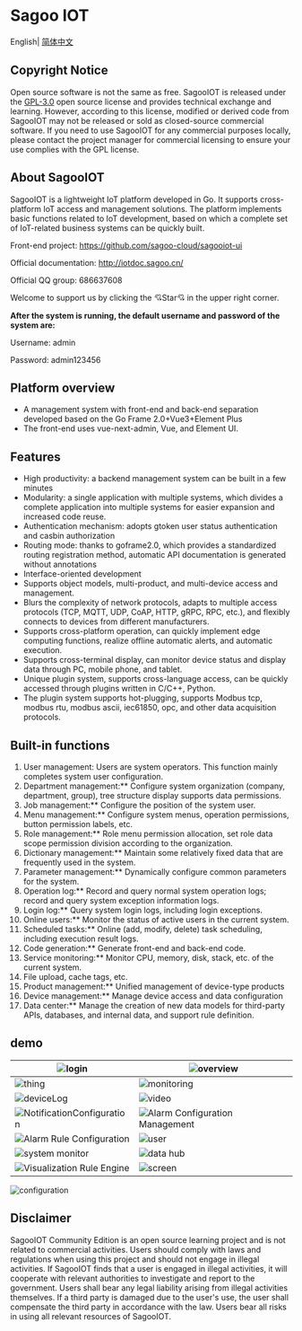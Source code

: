 Sagoo IOT
========

English| [简体中文](README.zh-CN.md)

## Copyright Notice

Open source software is not the same as free. SagooIOT is released under the [GPL-3.0](LICENSE) open source license and provides technical exchange and learning. However, according to this license, modified or derived code from SagooIOT may not be released or sold as closed-source commercial software. If you need to use SagooIOT for any commercial purposes locally, please contact the project manager for commercial licensing to ensure your use complies with the GPL license.

## About SagooIOT

SagooIOT is a lightweight IoT platform developed in Go. It supports cross-platform IoT access and management solutions. The platform implements basic functions related to IoT development, based on which a complete set of IoT-related business systems can be quickly built.

Front-end project: https://github.com/sagoo-cloud/sagooiot-ui

Official documentation: http://iotdoc.sagoo.cn/

Official QQ group: 686637608

Welcome to support us by clicking the 💘Star💘 in the upper right corner.

**After the system is running, the default username and password of the system are:**

Username: admin

Password: admin123456

## Platform overview

* A management system with front-end and back-end separation developed based on the Go Frame 2.0+Vue3+Element Plus
* The front-end uses vue-next-admin, Vue, and Element UI.

## Features

* High productivity: a backend management system can be built in a few minutes
* Modularity: a single application with multiple systems, which divides a complete application into multiple systems for easier expansion and increased code reuse.
* Authentication mechanism: adopts gtoken user status authentication and casbin authorization
* Routing mode: thanks to goframe2.0, which provides a standardized routing registration method, automatic API documentation is generated without annotations
* Interface-oriented development
* Supports object models, multi-product, and multi-device access and management.
* Blurs the complexity of network protocols, adapts to multiple access protocols (TCP, MQTT, UDP, CoAP, HTTP, gRPC, RPC, etc.), and flexibly connects to devices from different manufacturers.
* Supports cross-platform operation, can quickly implement edge computing functions, realize offline automatic alerts, and automatic execution.
* Supports cross-terminal display, can monitor device status and display data through PC, mobile phone, and tablet.
* Unique plugin system, supports cross-language access, can be quickly accessed through plugins written in C/C++, Python.
* The plugin system supports hot-plugging, supports Modbus tcp, modbus rtu, modbus ascii, iec61850, opc, and other data acquisition protocols.

## Built-in functions

1. User management: Users are system operators. This function mainly completes system user configuration.
2. Department management:** Configure system organization (company, department, group), tree structure display supports data permissions.
3. Job management:** Configure the position of the system user.
4. Menu management:** Configure system menus, operation permissions, button permission labels, etc.
5. Role management:** Role menu permission allocation, set role data scope permission division according to the organization.
6. Dictionary management:** Maintain some relatively fixed data that are frequently used in the system.
7. Parameter management:** Dynamically configure common parameters for the system.
8. Operation log:** Record and query normal system operation logs; record and query system exception information logs.
9. Login log:** Query system login logs, including login exceptions.
10. Online users:** Monitor the status of active users in the current system.
11. Scheduled tasks:** Online (add, modify, delete) task scheduling, including execution result logs.
12. Code generation:** Generate front-end and back-end code.
13. Service monitoring:** Monitor CPU, memory, disk, stack, etc. of the current system.
14. File upload, cache tags, etc.
15. Product management:** Unified management of device-type products
16. Device management:** Manage device access and data configuration
17. Data center:** Manage the creation of new data models for third-party APIs, databases, and internal data, and support rule definition.


## demo

| ![login](https://iotdoc.sagoo.cn/imgs/demo/01.png)     | ![overview](https://iotdoc.sagoo.cn/imgs/demo/02.png)                       |
|--------------------------------------------------------|-----------------------------------------------------------------------------|
| ![thing](https://iotdoc.sagoo.cn/imgs/demo/03.png)     | ![monitoring](https://iotdoc.sagoo.cn/imgs/demo/04.png)                     |
| ![deviceLog](https://iotdoc.sagoo.cn/imgs/demo/05.png) | ![video](https://iotdoc.sagoo.cn/imgs/demo/08.png)                          |
| ![NotificationConfiguration](https://iotdoc.sagoo.cn/imgs/demo/09.png)   | ![Alarm Configuration Management](https://iotdoc.sagoo.cn/imgs/demo/10.png) |
| ![Alarm Rule Configuration](https://iotdoc.sagoo.cn/imgs/demo/11.png)    | ![user](https://iotdoc.sagoo.cn/imgs/demo/12.png)                           |
| ![system monitor](https://iotdoc.sagoo.cn/imgs/demo/13.png)      | ![data hub](https://iotdoc.sagoo.cn/imgs/demo/14.png)                       |
| ![Visualization Rule Engine](https://iotdoc.sagoo.cn/imgs/demo/07.png)   | ![screen](https://iotdoc.sagoo.cn/imgs/demo/06.png)                          |

![configuration](https://iotdoc.sagoo.cn/imgs/configure.jpg)

## Disclaimer

SagooIOT Community Edition is an open source learning project and is not related to commercial activities. Users should comply with laws and regulations when using this project and should not engage in illegal activities. If SagooIOT finds that a user is engaged in illegal activities, it will cooperate with relevant authorities to investigate and report to the government. Users shall bear any legal liability arising from illegal activities themselves. If a third party is damaged due to the user's use, the user shall compensate the third party in accordance with the law. Users bear all risks in using all relevant resources of SagooIOT.